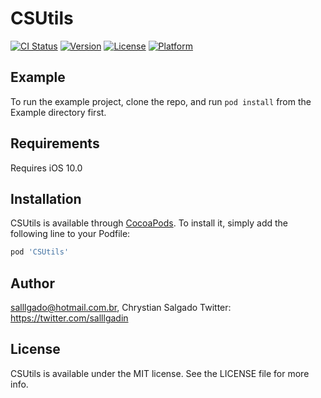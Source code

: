 # CSUtils

[![CI Status](http://img.shields.io/travis/salllgado@hotmail.com.br/CSUtils.svg?style=flat)](https://travis-ci.org/salllgado@hotmail.com.br/CSUtils)
[![Version](https://img.shields.io/badge/version-1.1.2-yellow.svg)](http://cocoapods.org/pods/CSUtils)
[![License](https://img.shields.io/cocoapods/l/CSUtils.svg?style=flat)](http://cocoapods.org/pods/CSUtils)
[![Platform](https://img.shields.io/badge/plataform-iOS%2010.0-yellow.svg)](http://cocoapods.org/pods/CSUtils)

## Example

To run the example project, clone the repo, and run `pod install` from the Example directory first.

## Requirements
Requires iOS 10.0

## Installation

CSUtils is available through [CocoaPods](http://cocoapods.org). To install
it, simply add the following line to your Podfile:

```ruby
pod 'CSUtils'
```

## Author

salllgado@hotmail.com.br, Chrystian Salgado
Twitter: https://twitter.com/salllgadin

## License

CSUtils is available under the MIT license. See the LICENSE file for more info.
